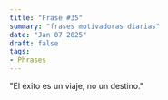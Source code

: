 ```yaml
---
title: "Frase #35"
summary: "frases motivadoras diarias"
date: "Jan 07 2025"
draft: false
tags:
- Phrases
---
```


"El éxito es un viaje, no un destino."
